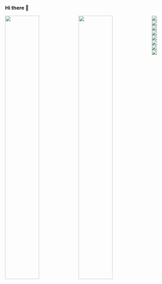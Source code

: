 ### Hi there 👋
<img align="left" width="47%" src="https://github-readme-stats.vercel.app/api?username=Turan52&show_icons=true&theme=radical" />

<img align="left" width="47%" src="https://github-readme-stats.vercel.app/api/top-langs/?username=Turan52&layout=compact" />

<img align="left" src="https://img.shields.io/badge/Next%20Cloud-0B94DE?style=for-the-badge&logo=nextcloud&logoColor=white" />
<img align="left" src="https://img.shields.io/badge/mysql-%2300f.svg?style=for-the-badge&logo=mysql&logoColor=white" />
<img align="left" src="https://img.shields.io/badge/VIM-%2311AB00.svg?style=for-the-badge&logo=vim&logoColor=white" />
<img align="left" src="https://img.shields.io/badge/c-%2300599C.svg?style=for-the-badge&logo=c&logoColor=white" />
<img align="left" src="https://img.shields.io/badge/shell_script-%23121011.svg?style=for-the-badge&logo=gnu-bash&logoColor=white" />
<img align="left" src="https://img.shields.io/badge/Fedora-294172?style=for-the-badge&logo=fedora&logoColor=white" />
<img align="left" src="https://img.shields.io/badge/Ubuntu-E95420?style=for-the-badge&logo=ubuntu&logoColor=white" />
<img align="left" src="https://img.shields.io/badge/Linux-FCC624?style=for-the-badge&logo=linux&logoColor=black" />
